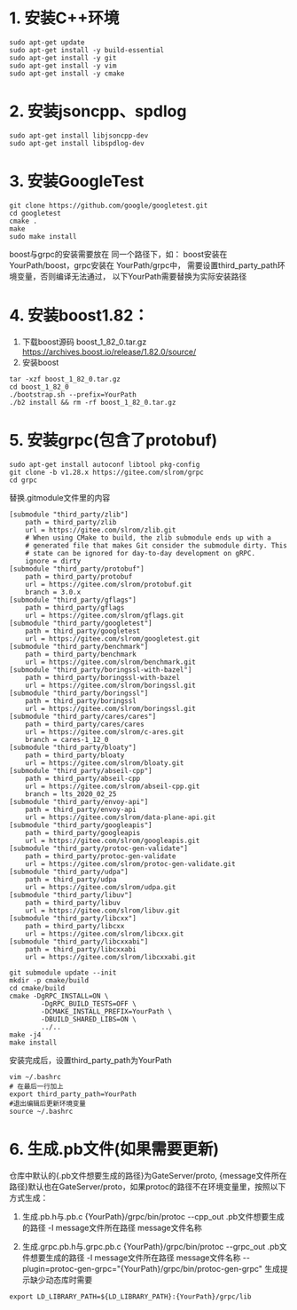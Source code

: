 # 1. 安装C++环境
```shell
sudo apt-get update 
sudo apt-get install -y build-essential 
sudo apt-get install -y git 
sudo apt-get install -y vim 
sudo apt-get install -y cmake
```

# 2. 安装jsoncpp、spdlog
```shell
sudo apt-get install libjsoncpp-dev 
sudo apt-get install libspdlog-dev 
```

# 3. 安装GoogleTest
```shell
git clone https://github.com/google/googletest.git
cd googletest
cmake .
make
sudo make install
```

boost与grpc的安装需要放在 同一个路径下，如：
boost安装在YourPath/boost，grpc安装在 YourPath/grpc中，
需要设置third_party_path环境变量，否则编译无法通过，
以下YourPath需要替换为实际安装路径
# 4. 安装boost1.82：
  1. 下载boost源码 boost_1_82_0.tar.gz https://archives.boost.io/release/1.82.0/source/
  2. 安装boost
   ```shell
  tar -xzf boost_1_82_0.tar.gz 
  cd boost_1_82_0 
  ./bootstrap.sh --prefix=YourPath 
  ./b2 install && rm -rf boost_1_82_0.tar.gz
  ```

# 5. 安装grpc(包含了protobuf)
```shell
sudo apt-get install autoconf libtool pkg-config
git clone -b v1.28.x https://gitee.com/slrom/grpc
cd grpc
```
替换.gitmodule文件里的内容
```
[submodule "third_party/zlib"]
	path = third_party/zlib
	url = https://gitee.com/slrom/zlib.git
	# When using CMake to build, the zlib submodule ends up with a
	# generated file that makes Git consider the submodule dirty. This
	# state can be ignored for day-to-day development on gRPC.
	ignore = dirty
[submodule "third_party/protobuf"]
	path = third_party/protobuf
	url = https://gitee.com/slrom/protobuf.git
	branch = 3.0.x
[submodule "third_party/gflags"]
	path = third_party/gflags
	url = https://gitee.com/slrom/gflags.git
[submodule "third_party/googletest"]
	path = third_party/googletest
	url = https://gitee.com/slrom/googletest.git
[submodule "third_party/benchmark"]
	path = third_party/benchmark
	url = https://gitee.com/slrom/benchmark.git
[submodule "third_party/boringssl-with-bazel"]
	path = third_party/boringssl-with-bazel
	url = https://gitee.com/slrom/boringssl.git
[submodule "third_party/boringssl"]
	path = third_party/boringssl
	url = https://gitee.com/slrom/boringssl.git
[submodule "third_party/cares/cares"]
	path = third_party/cares/cares
	url = https://gitee.com/slrom/c-ares.git
	branch = cares-1_12_0
[submodule "third_party/bloaty"]
	path = third_party/bloaty
	url = https://gitee.com/slrom/bloaty.git
[submodule "third_party/abseil-cpp"]
	path = third_party/abseil-cpp
	url = https://gitee.com/slrom/abseil-cpp.git
	branch = lts_2020_02_25
[submodule "third_party/envoy-api"]
	path = third_party/envoy-api
	url = https://gitee.com/slrom/data-plane-api.git
[submodule "third_party/googleapis"]
	path = third_party/googleapis
	url = https://gitee.com/slrom/googleapis.git
[submodule "third_party/protoc-gen-validate"]
	path = third_party/protoc-gen-validate
	url = https://gitee.com/slrom/protoc-gen-validate.git
[submodule "third_party/udpa"]
	path = third_party/udpa
	url = https://gitee.com/slrom/udpa.git
[submodule "third_party/libuv"]
	path = third_party/libuv
	url = https://gitee.com/slrom/libuv.git
[submodule "third_party/libcxx"]
    path = third_party/libcxx
	url = https://gitee.com/slrom/libcxx.git
[submodule "third_party/libcxxabi"]
    path = third_party/libcxxabi
	url = https://gitee.com/slrom/libcxxabi.git
```

```shell
git submodule update --init
mkdir -p cmake/build
cd cmake/build
cmake -DgRPC_INSTALL=ON \
		-DgRPC_BUILD_TESTS=OFF \
		-DCMAKE_INSTALL_PREFIX=YourPath \
		-DBUILD_SHARED_LIBS=ON \
		../..
make -j4
make install  
```
安装完成后，设置third_party_path为YourPath
```shell
vim ~/.bashrc
# 在最后一行加上
export third_party_path=YourPath
#退出编辑后更新环境变量
source ~/.bashrc
```


# 6. 生成.pb文件(如果需要更新)
仓库中默认的{.pb文件想要生成的路径}为GateServer/proto, {message文件所在路径}默认也在GateServer/proto，如果protoc的路径不在环境变量里，按照以下方式生成：
1. 生成.pb.h与.pb.c
{YourPath}/grpc/bin/protoc --cpp_out .pb文件想要生成的路径 -I message文件所在路径 message文件名称 

2. 生成.grpc.pb.h与.grpc.pb.c
{YourPath}/grpc/bin/protoc --grpc_out .pb文件想要生成的路径 -I message文件所在路径 message文件名称 --plugin=protoc-gen-grpc="{YourPath}/grpc/bin/protoc-gen-grpc"
生成提示缺少动态库时需要
```shell
export LD_LIBRARY_PATH=${LD_LIBRARY_PATH}:{YourPath}/grpc/lib
```